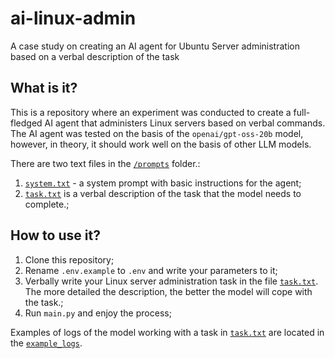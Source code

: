 # ai-linux-admin
A case study on creating an AI agent for Ubuntu Server administration based on a verbal description of the task

## What is it?
This is a repository where an experiment was conducted to create a full-fledged AI agent that administers Linux servers based on verbal commands. The AI agent was tested on the basis of the `openai/gpt-oss-20b` model, however, in theory, it should work well on the basis of other LLM models.

There are two text files in the [`/prompts`](./prompts/) folder.:
1. [`system.txt`](./prompts/system.txt) - a system prompt with basic instructions for the agent;
2. [`task.txt`](./prompts/task.txt) is a verbal description of the task that the model needs to complete.;

## How to use it?
1. Clone this repository;
2. Rename `.env.example` to `.env` and write your parameters to it;
3. Verbally write your Linux server administration task in the file [`task.txt`](./prompts/task.txt). The more detailed the description, the better the model will cope with the task.;
4. Run `main.py` and enjoy the process;

Examples of logs of the model working with a task in [`task.txt`](./prompts/task.txt) are located in the [`example_logs`](./example_logs/).
